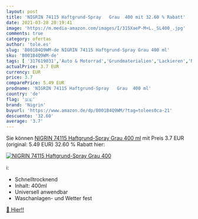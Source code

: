```yaml
---
layout: post
title: 'NIGRIN 74115 Haftgrund-Spray   Grau  400 mit 32.60 % Rabatt'
date: 2021-03-28 20:19:41
image: 'https://m.media-amazon.com/images/I/315XaeP-M+L._SL400_.jpg'
comments: true
category: ofertas
author: 'tole.es'
slug: 'B001B4Q9WM-de NIGRIN 74115 Haftgrund-Spray Grau 400 ml'
sku: 'B001B4Q9WM-de'
tags: [ '317619031','Auto & Motorrad','Grundmaterialien','Lackieren','NIGRIN','Produkte','nigrin', ]
actualPrice: 3.7 EUR
currency: EUR
price: 3.7
comparePrice: 5.49 EUR
prodname: 'NIGRIN 74115 Haftgrund-Spray   Grau  400 ml'
country: 'de'
flag: '🇩🇪'
brand: 'Nigrin'
buyurl: 'https://www.amazon.de/dp/B001B4Q9WM/?tag=tolees0ca-21'
descuento: '32.60'
average: '3.7'
---
```


Sie können [NIGRIN 74115 Haftgrund-Spray   Grau  400 ml](https://www.amazon.de/dp/B001B4Q9WM/?tag=tolees0ca-21) mit Preis 3.7 EUR (original: 5.49 EUR) 32.60 % Rabatt hier:

[![NIGRIN 74115 Haftgrund-Spray   Grau  400](https://m.media-amazon.com/images/I/315XaeP-M+L._SL400_.jpg)](https://www.amazon.de/dp/B001B4Q9WM/?tag=tolees0ca-21)

ℹ️:

- Schnelltrocknend
- Inhalt: 400ml
- Universell anwendbar
- Waschanlagen- und Wetter fest

[🛒 Hier!!](https://www.amazon.de/dp/B001B4Q9WM/?tag=tolees0ca-21)
